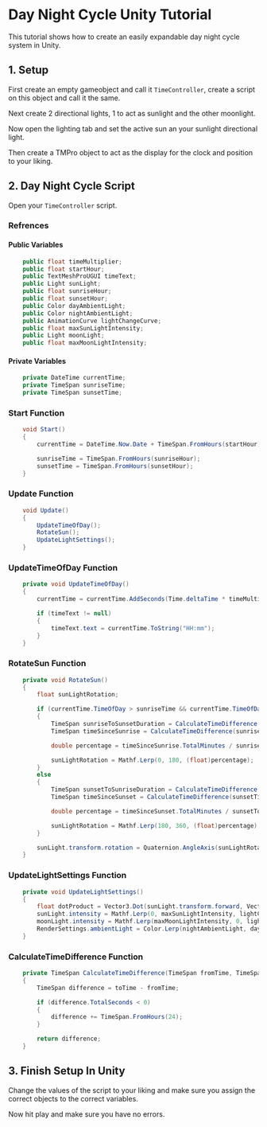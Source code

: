 # Day Night Cycle Unity Tutorial

This tutorial shows how to create an easily expandable day night cycle system in Unity.

## 1. Setup

First create an empty gameobject and call it `TimeController`, create a script on this object and call it the same.

Next create 2 directional lights, 1 to act as sunlight and the other moonlight.

Now open the lighting tab and set the active sun an your sunlight directional light.

Then create a TMPro object to act as the display for the clock and position to your liking.

## 2. Day Night Cycle Script

Open your `TimeController` script.

### Refrences

#### Public Variables

```.cs
    public float timeMultiplier;
    public float startHour;
    public TextMeshProUGUI timeText;
    public Light sunLight;
    public float sunriseHour;
    public float sunsetHour;
    public Color dayAmbientLight;
    public Color nightAmbientLight;
    public AnimationCurve lightChangeCurve;
    public float maxSunLightIntensity;
    public Light moonLight;
    public float maxMoonLightIntensity;
```

#### Private Variables

```.cs
    private DateTime currentTime;
    private TimeSpan sunriseTime;
    private TimeSpan sunsetTime;
```

### Start Function

```.cs
    void Start()
    {
        currentTime = DateTime.Now.Date + TimeSpan.FromHours(startHour);

        sunriseTime = TimeSpan.FromHours(sunriseHour);
        sunsetTime = TimeSpan.FromHours(sunsetHour);
    }
```

### Update Function

```.cs
    void Update()
    {
        UpdateTimeOfDay();
        RotateSun();
        UpdateLightSettings();
    }
```

### UpdateTimeOfDay Function

```.cs
    private void UpdateTimeOfDay()
    {
        currentTime = currentTime.AddSeconds(Time.deltaTime * timeMultiplier);

        if (timeText != null)
        {
            timeText.text = currentTime.ToString("HH:mm");
        }
    }
```

### RotateSun Function

```.cs
    private void RotateSun()
    {
        float sunLightRotation;

        if (currentTime.TimeOfDay > sunriseTime && currentTime.TimeOfDay < sunsetTime)
        {
            TimeSpan sunriseToSunsetDuration = CalculateTimeDifference(sunriseTime, sunsetTime);
            TimeSpan timeSinceSunrise = CalculateTimeDifference(sunriseTime, currentTime.TimeOfDay);

            double percentage = timeSinceSunrise.TotalMinutes / sunriseToSunsetDuration.TotalMinutes;

            sunLightRotation = Mathf.Lerp(0, 180, (float)percentage);
        }
        else
        {
            TimeSpan sunsetToSunriseDuration = CalculateTimeDifference(sunsetTime, sunriseTime);
            TimeSpan timeSinceSunset = CalculateTimeDifference(sunsetTime, currentTime.TimeOfDay);

            double percentage = timeSinceSunset.TotalMinutes / sunsetToSunriseDuration.TotalMinutes;

            sunLightRotation = Mathf.Lerp(180, 360, (float)percentage);
        }

        sunLight.transform.rotation = Quaternion.AngleAxis(sunLightRotation, Vector3.right);
    }
```

### UpdateLightSettings Function

```.cs
    private void UpdateLightSettings()
    {
        float dotProduct = Vector3.Dot(sunLight.transform.forward, Vector3.down);
        sunLight.intensity = Mathf.Lerp(0, maxSunLightIntensity, lightChangeCurve.Evaluate(dotProduct));
        moonLight.intensity = Mathf.Lerp(maxMoonLightIntensity, 0, lightChangeCurve.Evaluate(dotProduct));
        RenderSettings.ambientLight = Color.Lerp(nightAmbientLight, dayAmbientLight, lightChangeCurve.Evaluate(dotProduct));
    }
```

### CalculateTimeDifference Function

```.cs
    private TimeSpan CalculateTimeDifference(TimeSpan fromTime, TimeSpan toTime)
    {
        TimeSpan difference = toTime - fromTime;

        if (difference.TotalSeconds < 0)
        {
            difference += TimeSpan.FromHours(24);
        }

        return difference;
    }
```

## 3. Finish Setup In Unity

Change the values of the script to your liking and make sure you assign the correct objects to the correct variables.

Now hit play and make sure you have no errors.